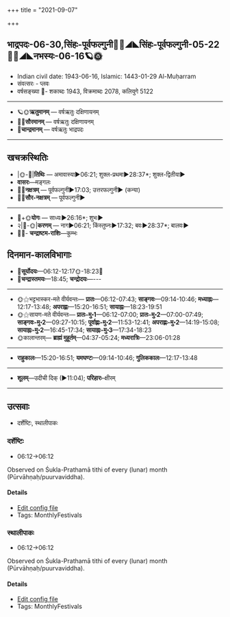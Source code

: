 +++
title = "2021-09-07"

+++
## भाद्रपदः-06-30,सिंहः-पूर्वफल्गुनी🌛🌌◢◣सिंहः-पूर्वफल्गुनी-05-22🌌🌞◢◣नभस्यः-06-16🪐🌞
- Indian civil date: 1943-06-16, Islamic: 1443-01-29 Al-Muḥarram
- संवत्सरः - प्लवः
- वर्षसङ्ख्या 🌛- शकाब्दः 1943, विक्रमाब्दः 2078, कलियुगे 5122
___________________
- 🪐🌞**ऋतुमानम्** — वर्षऋतुः दक्षिणायनम्
- 🌌🌞**सौरमानम्** — वर्षऋतुः दक्षिणायनम्
- 🌛**चान्द्रमानम्** — वर्षऋतुः भाद्रपदः
___________________


## खचक्रस्थितिः
- |🌞-🌛|**तिथिः** — अमावास्या►06:21; शुक्ल-प्रथमा►28:37*; शुक्ल-द्वितीया►  
- **वासरः**—मङ्गलः  
- 🌌🌛**नक्षत्रम्** — पूर्वफल्गुनी►17:03; उत्तरफल्गुनी► (कन्या)  
- 🌌🌞**सौर-नक्षत्रम्** — पूर्वफल्गुनी►  
___________________
- 🌛+🌞**योगः** — साध्यः►26:16*; शुभः►  
- २|🌛-🌞|**करणम्** — नाग►06:21; किंस्तुघ्नः►17:32; बवः►28:37*; बालवः►  
- 🌌🌛- **चन्द्राष्टम-राशिः**—कुम्भः  


## दिनमान-कालविभागाः
- 🌅**सूर्योदयः**—06:12-12:17🌞️-18:23🌇  
- 🌛**चन्द्रास्तमयः**—18:45; **चन्द्रोदयः**—---  
___________________
- 🌞⚝भट्टभास्कर-मते वीर्यवन्तः— **प्रातः**—06:12-07:43; **साङ्गवः**—09:14-10:46; **मध्याह्नः**—12:17-13:48; **अपराह्णः**—15:20-16:51; **सायाह्नः**—18:23-19:51  
- 🌞⚝सायण-मते वीर्यवन्तः— **प्रातः-मु॰1**—06:12-07:00; **प्रातः-मु॰2**—07:00-07:49; **साङ्गवः-मु॰2**—09:27-10:15; **पूर्वाह्णः-मु॰2**—11:53-12:41; **अपराह्णः-मु॰2**—14:19-15:08; **सायाह्नः-मु॰2**—16:45-17:34; **सायाह्नः-मु॰3**—17:34-18:23  
- 🌞कालान्तरम्— **ब्राह्मं मुहूर्तम्**—04:37-05:24; **मध्यरात्रिः**—23:06-01:28  
___________________
- **राहुकालः**—15:20-16:51; **यमघण्टः**—09:14-10:46; **गुलिककालः**—12:17-13:48  
___________________
- **शूलम्**—उदीची दिक् (►11:04); **परिहारः**–क्षीरम्  
___________________

## उत्सवाः
- दर्शेष्टिः, स्थालीपाकः
### दर्शेष्टिः
- 06:12→06:12

Observed on Śukla-Prathamā tithi of every (lunar) month (Pūrvāhṇaḥ/puurvaviddha). 

#### Details
- [Edit config file](https://github.com/jyotisham/adyatithi/tree/master/gRhya/general/lunar_month/tithi/00/01/darsheShTiH.toml)
- Tags: MonthlyFestivals


### स्थालीपाकः
- 06:12→06:12

Observed on Śukla-Prathamā tithi of every (lunar) month (Pūrvāhṇaḥ/puurvaviddha). 

#### Details
- [Edit config file](https://github.com/jyotisham/adyatithi/tree/master/gRhya/general/lunar_month/tithi/00/01/sthAlIpAkaH_1.toml)
- Tags: MonthlyFestivals


